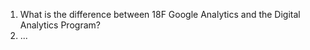 

1. What is the difference between 18F Google Analytics and the Digital Analytics Program?  
2. ...
